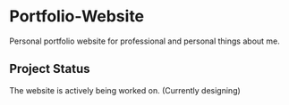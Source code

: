 # Portfolio-Website
Personal portfolio website for professional and personal things about me. 

## Project Status
The website is actively being worked on.
(Currently designing)
